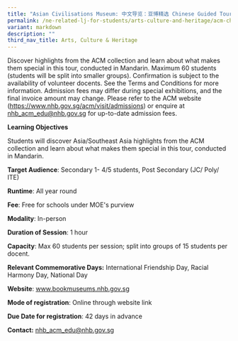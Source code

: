 ```yaml
---
title: "Asian Civilisations Museum: 中文导览：亚博精选 Chinese Guided Tour (ACM Highlights)"
permalink: /ne-related-lj-for-students/arts-culture-and-heritage/acm-chinese-guided-tour/
variant: markdown
description: ""
third_nav_title: Arts, Culture & Heritage
---
```

Discover highlights from the ACM collection and learn about what makes them special in this tour, conducted in Mandarin.
Maximum 60 students (students will be split into smaller groups). Confirmation is subject to the availability of volunteer docents. See the Terms and Conditions for more information.
Admission fees may differ during special exhibitions, and the final invoice amount may change. Please refer to the ACM website (https://www.nhb.gov.sg/acm/visit/admissions) or enquire at nhb_acm_edu@nhb.gov.sg for up-to-date admission fees.

**Learning Objectives**

Students will discover Asia/Southeast Asia highlights from the ACM collection and learn about what makes them special in this tour, conducted in Mandarin.

**Target Audience**: Secondary 1- 4/5 students, Post Secondary (JC/ Poly/ ITE)
	
**Runtime**: All year round	
	
**Fee**: Free for schools under MOE's purview 
	
**Modality**: In-person
	
**Duration of Session**: 	1 hour
	
**Capacity**: Max 60 students per session; split into groups of 15 students per docent.
	
**Relevant Commemorative Days:** International Friendship Day, Racial Harmony Day, National Day	
	
**Website**:	www.bookmuseums.nhb.gov.sg
	
**Mode of registration**: Online through website link
	
**Due Date for registration**: 42 days in advance
	
**Contact:** 	nhb_acm_edu@nhb.gov.sg